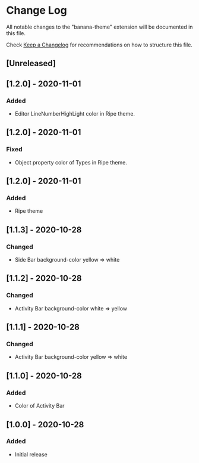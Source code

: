 # Change Log

All notable changes to the "banana-theme" extension will be documented in this file.

Check [Keep a Changelog](http://keepachangelog.com/) for recommendations on how to structure this file.

## [Unreleased]

## [1.2.0] - 2020-11-01
### Added
- Editor LineNumberHighLight color in Ripe theme.

## [1.2.0] - 2020-11-01
### Fixed
- Object property color of Types in Ripe theme.

## [1.2.0] - 2020-11-01
### Added
- Ripe theme

## [1.1.3] - 2020-10-28
### Changed
- Side Bar background-color yellow => white

## [1.1.2] - 2020-10-28
### Changed
- Activity Bar background-color white => yellow

## [1.1.1] - 2020-10-28
### Changed
- Activity Bar background-color yellow => white

## [1.1.0] - 2020-10-28
### Added
- Color of Activity Bar

## [1.0.0] - 2020-10-28
### Added
- Initial release
